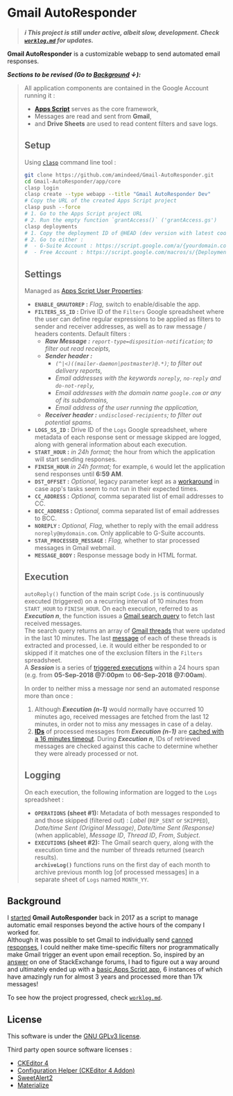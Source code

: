 # Gmail AutoResponder

> ***ℹ This project is still under active, albeit slow, development. Check [`worklog.md`](worklog.md) for updates.***

**Gmail AutoResponder** is a customizable webapp to send automated email responses. 

***Sections to be revised (Go to [Background](#Background) ↓):***
> All application components are contained in the Google Account running it : 
> - **[Apps Script](https://developers.google.com/apps-script/reference/)** serves as the core framework, 
> - Messages are read and sent from **Gmail**, 
> - and **Drive Sheets** are used to read content filters and save logs.
> 
> ## Setup
> 
> Using [`clasp`](https://github.com/google/clasp#install) command line tool :
> 
> ```bash
> git clone https://github.com/amindeed/Gmail-AutoResponder.git
> cd Gmail-AutoResponder/app/core
> clasp login
> clasp create --type webapp --title "Gmail AutoResponder Dev"
> # Copy the URL of the created Apps Script project
> clasp push --force
> # 1. Go to the Apps Script project URL
> # 2. Run the empty function `grantAccess()` ('grantAccess.gs')
> clasp deployments
> # 1. Copy the deployment ID of @HEAD (dev version with latest code). 
> # 2. Go to either :
> #  - G-Suite Account : https://script.google.com/a/{yourdomain.com}/macros/s/{Deployment-ID}/dev
> #  - Free Account : https://script.google.com/macros/s/{Deployment-ID}/dev
> ```
> 
> ## Settings
> 
> Managed as [Apps Script User Properties](https://developers.google.com/apps-script/reference/properties/properties-service#getUserProperties()):
> - **`ENABLE_GMAUTOREP` :** _Flag,_ switch to enable/disable the app.
> - **`FILTERS_SS_ID` :** Drive ID of the `Filters` Google spreadsheet where the user can define regular expressions to be applied as filters to sender and receiver addresses, as well as to raw message / headers contents. Default filters :
>     - _**Raw Message :** `report-type=disposition-notification`; to filter out read receipts,_
>     - _**Sender header :**_ 
>         - _`(^|<)((mailer-daemon|postmaster)@.*)`; to filter out delivery reports,_
>         - _Email addresses with the keywords `noreply`, `no-reply` and `do-not-reply`,_
>         - _Email addresses with the domain name `google.com` or any of its subdomains,_
>         - _Email address of the user running the application,_
>     - _**Receiver header :** `undisclosed-recipients`; to filter out potential spams._
> - **`LOGS_SS_ID` :** Drive ID of the `Logs` Google spreadsheet, where metadata of each response sent or message skipped are logged, along with general information about each execution.
> - **`START_HOUR` :** _in 24h format;_ the hour from which the application will start sending responses.
> - **`FINISH_HOUR`** _in 24h format;_ for example, `6` would let the application send responses until **6:59 AM**.
> - **`DST_OFFSET` :** _Optional_, legacy parameter kept as a [workaround](https://github.com/amindeed/Gmail-AutoResponder/blob/master/worklog.md#2020-05-01) in case app's tasks seem to not run in their expected times.
> - **`CC_ADDRESS` :** _Optional,_ comma separated list of email addresses to CC.
> - **`BCC_ADDRESS` :** _Optional,_ comma separated list of email addresses to BCC.
> - **`NOREPLY` :** _Optional,_ _Flag,_ whether to reply with the email address `noreply@mydomain.com`. Only applicable to G-Suite accounts.
> - **`STAR_PROCESSED_MESSAGE` :** _Flag,_ whether to star processed messages in Gmail webmail.
> - **`MESSAGE_BODY` :** Response message body in HTML format.
> 
> 
> ## Execution
> 
> `autoReply()` function of the main script `Code.js` is continuously executed (triggered) on a recurring interval of 10 minutes from `START_HOUR` to `FINISH_HOUR`. On each execution, referred to as **_Execution n_**, the function issues a [Gmail search query](https://developers.google.com/apps-script/reference/gmail/gmail-app#search%28String%29) to fetch last received messages.  
> The search query returns an array of [Gmail threads](https://developers.google.com/apps-script/reference/gmail/gmail-thread) that were updated in the last 10 minutes. The last [message](https://developers.google.com/apps-script/reference/gmail/gmail-message) of each of these threads is extracted and processed, i.e. it would either be responded to or skipped if it matches one of the exclusion filters in the `Filters` spreadsheet.   
> A **_Session_** is a series of [triggered executions](https://developers.google.com/apps-script/guides/triggers/installable#time-driven_triggers) within a 24 hours span (e.g. from __05-Sep-2018 @7:00pm__ to __06-Sep-2018 @7:00am__).
>    
> In order to neither miss a message nor send an automated response more than once :
> 1. Although **_Execution (n-1)_** would normally have occurred 10 minutes ago, received messages are fetched from the last 12 minutes, in order not to miss any messages in case of a delay.
> 2. **[IDs](https://developers.google.com/apps-script/reference/gmail/gmail-message#getId%28%29)** of processed messages from **_Execution (n-1)_** are [cached with a 16 minutes timeout](https://developers.google.com/apps-script/reference/cache/cache#put%28String%2CString%2CInteger%29). During **_Execution n_**, IDs of retrieved messages are checked against this cache to determine whether they were already processed or not.
> 
>    
> ## Logging
> 
> On each execution, the following information are logged to the `Logs` spreadsheet :
> - **`OPERATIONS` (sheet #1):** Metadata of both messages responded to and those skipped (filtered out) : _Label_ (`REP_SENT` or `SKIPPED`), _Date/time Sent (Original Message)_, _Date/time Sent (Response)_ (when applicable), _Message ID_, _Thread ID_, _From_, _Subject_.
> - **`EXECUTIONS` (sheet #2):** The Gmail search query, along with the execution time and the number of threads returned (search results).   
> **`archiveLog()`** functions runs on the first day of each month to archive previous month log [of processed messages] in a separate sheet of `Logs` named `MONTH_YY`.


## Background

I [started](https://github.com/amindeed/Gmail-AutoResponder/blob/master/worklog.md#2017-07-26-code) **Gmail AutoResponder** back in 2017 as a script to manage automatic email responses beyond the active hours of the company I worked for.   
Although it was possible to set Gmail to individually send [canned responses](https://support.google.com/mail/thread/14877273?hl=en&msgid=14879088), I could neither make time-specific filters nor programmatically make Gmail trigger an event upon email reception. So, inspired by an [answer](https://webapps.stackexchange.com/a/90089) on one of StackExchange forums, I had to figure out a way around and ultimately ended up with a [basic Apps Script app](https://github.com/amindeed/Gmail-AutoResponder/tree/796a6d84f1e7287b8a936083ae8f507035a28215/app), 6 instances of which have amazingly run for almost 3 years and processed more than 17k messages!  
  
To see how the project progressed, check [`worklog.md`](worklog.md).


## License

This software is under the [GNU GPLv3 license](https://www.gnu.org/licenses/gpl-3.0.txt).
   
Third party open source software licenses :
- [CKEditor 4](https://github.com/ckeditor/ckeditor4/blob/major/LICENSE.md)
- [Configuration Helper (CKEditor 4 Addon)](https://github.com/AlfonsoML/confighelper/blob/master/LICENSE)
- [SweetAlert2](https://github.com/sweetalert2/sweetalert2/blob/master/LICENSE)
- [Materialize](https://github.com/Dogfalo/materialize/blob/master/LICENSE)
